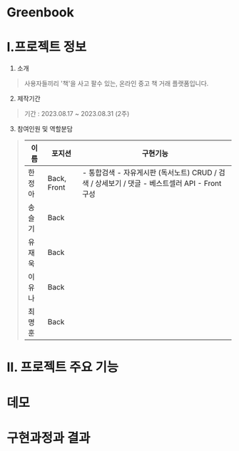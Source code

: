 # Greenbook

# I.프로젝트 정보
1. 소개
> 사용자들끼리 '책'을 사고 팔수 있는, 온라인 중고 책 거래 플랫폼입니다.

2. 제작기간
> 기간 : 2023.08.17 ~ 2023.08.31 (2주)

3. 참여인원 및 역할분담
>|이름|포지션|구현기능|
>|---|---|---|
>|한정아|Back, Front| - 통합검색 - 자유게시판 (독서노트) CRUD / 검색 / 상세보기 / 댓글 - 베스트셀러 API - Front 구성|
>|송슬기|Back|
>|유재욱|Back|
>|이유나|Back|
>|최명훈|Back|


# II. 프로젝트 주요 기능



# 데모

# 구현과정과 결과
